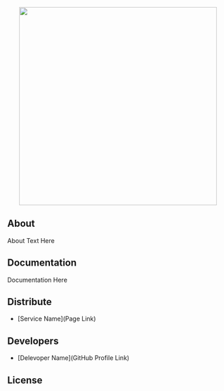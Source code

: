<p align="center">
      <img src="https://i.ibb.co/3f95tvH/2023-03-28-214548130.png" width="450">
</p>

## About

About Text Here

## Documentation

Documentation Here

## Distribute

- [Service Name](Page Link)


## Developers

- [Delevoper Name](GitHub Profile Link)

## License
